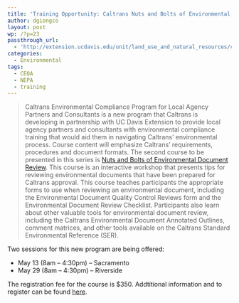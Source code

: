 ```yaml
---
title: 'Training Opportunity: Caltrans Nuts and Bolts of Environmental Document Review'
author: dgiongco
layout: post
wp: /?p=23
passthrough_url:
  - 'http://extension.ucdavis.edu/unit/land_use_and_natural_resources/course/description/?type=A&unit=LUNR&SectionID=173187&course_title=Caltrans%20Nuts%20and%20Bolts%20of%20Environmental%20Document%20Review&prgList=NAT&AreaName=Natural+Resources'
categories:
  - Environmental
tags:
  - CEQA
  - NEPA
  - training
---
```

> Caltrans Environmental Compliance Program for Local Agency Partners and Consultants is a new program that Caltrans is developing in partnership with UC Davis Extension to provide local agency partners and consultants with environmental compliance training that would aid them in navigating Caltrans&#8217; environmental process. Course content will emphasize Caltrans&#8217; requirements, procedures and document formats. The second course to be presented in this series is [Nuts and Bolts of Environmental Document Review][1]. This course is an interactive workshop that presents tips for reviewing environmental documents that have been prepared for Caltrans approval. This course teaches participants the appropriate forms to use when reviewing an environmental document, including the Environmental Document Quality Control Reviews form and the Environmental Document Review Checklist. Participants also learn about other valuable tools for environmental document review, including the Caltrans Environmental Document Annotated Outlines, comment matrices, and other tools available on the Caltrans Standard Environmental Reference (SER).

Two sessions for this new program are being offered:

*   May 13 (8am &#8211; 4:30pm) &#8211; Sacramento
*   May 29 (8am &#8211; 4:30pm) &#8211; Riverside

The registration fee for the course is $350. Addtitional information and to register can be found [here][2].

 [1]: http://extension.ucdavis.edu/unit/land_use_and_natural_resources/course/description/?type=A&unit=LUNR&SectionID=173159&course_title=Caltrans%20Nuts%20and%20Bolts%20of%20Environmental%20Document%20Review&prgList=NAT&AreaName=Natural+Resources
 [2]: http://extension.ucdavis.edu/unit/land_use_and_natural_resources/course/listing/?unit=LUNR&prgList=NAT&coursearea=Natural+Resources
